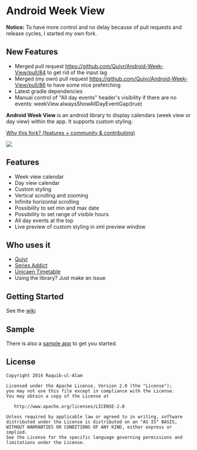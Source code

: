 Android Week View
=================

**Notice:** To have more control and no delay because of pull requests and release cycles, I started my own fork.

New Features
------------
* Merged pull request https://github.com/Quivr/Android-Week-View/pull/84 to get rid of the input lag
* Merged (my own) pull request https://github.com/Quivr/Android-Week-View/pull/86 to have some nice prefetching
* Latest gradle dependencies
* Manual control of "All day events" header's visibility if there are no events: weekView.alwaysShowAllDayEventGap(true)


**Android Week View** is an android library to display calendars (week view or day view) within the app. It supports custom styling.

[Why this fork? (features + community & contributing)](https://github.com/Quivr/Android-Week-View/issues/45)

![](images/screen-shot.png)

Features
------------

* Week view calendar
* Day view calendar
* Custom styling
* Vertical scrolling and zooming
* Infinite horizontal scrolling
* Possibility to set min and max date
* Possibility to set range of visible hours
* All day events at the top
* Live preview of custom styling in xml preview window

Who uses it
---------------

* [Quivr](https://quivr.be/en/)
* [Series Addict](https://play.google.com/store/apps/details?id=com.alamkanak.seriesaddict)
* [Unicaen Timetable](https://play.google.com/store/apps/details?id=fr.skyost.timetable)
* Using the library? Just make an issue

Getting Started
---------------

See the [wiki](https://github.com/Quivr/Android-Week-View/wiki)

Sample
----------

There is also a [sample app](https://github.com/quivr/Android-Week-View/tree/master/sample) to get you started.


License
----------

    Copyright 2014 Raquib-ul-Alam

    Licensed under the Apache License, Version 2.0 (the "License");
    you may not use this file except in compliance with the License.
    You may obtain a copy of the License at

       http://www.apache.org/licenses/LICENSE-2.0

    Unless required by applicable law or agreed to in writing, software
    distributed under the License is distributed on an "AS IS" BASIS,
    WITHOUT WARRANTIES OR CONDITIONS OF ANY KIND, either express or implied.
    See the License for the specific language governing permissions and
    limitations under the License.
